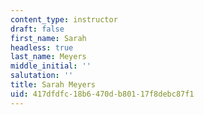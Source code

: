 ```yaml
---
content_type: instructor
draft: false
first_name: Sarah
headless: true
last_name: Meyers
middle_initial: ''
salutation: ''
title: Sarah Meyers
uid: 417dfdfc-18b6-470d-b801-17f8debc87f1
---
```

